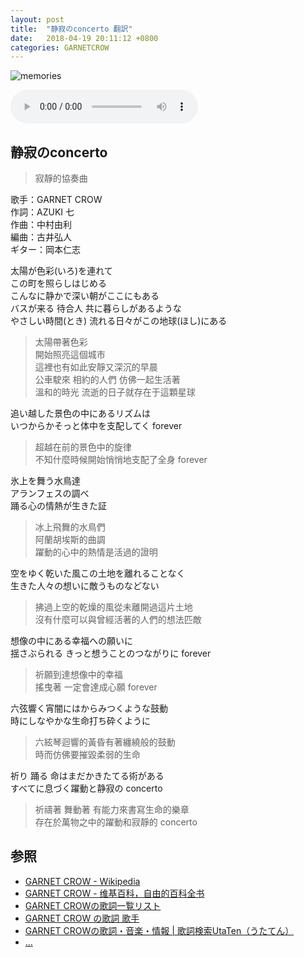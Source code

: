```yaml
---
layout: post
title:  "静寂のconcerto 翻訳"
date:   2018-04-19 20:11:12 +0800
categories: GARNETCROW
---
```

![memories](https://raw.githubusercontent.com/mistydew/gc/master/images/cover/album/Album_09th_%E3%83%A1%E3%83%A2%E3%83%AA%E3%83%BC%E3%82%BA.jpg)

<audio controls>
  <source src="https://raw.githubusercontent.com/mistydew/gc2/master/%E9%9D%99%E5%AF%82%E3%81%AEconcerto.mp3" type="audio/mpeg">
您的浏览器不支持 audio 元素。
</audio>

## 静寂のconcerto
> 寂靜的協奏曲

歌手：GARNET CROW<br>
作詞：AZUKI 七<br>
作曲：中村由利<br>
編曲：古井弘人<br>
ギター：岡本仁志

太陽が色彩(いろ)を連れて<br>
この町を照らしはじめる<br>
こんなに静かで深い朝がここにもある<br>
バスが来る 待合人 共に暮らしがあるような<br>
やさしい時間(とき) 流れる日々がこの地球(ほし)にある 

> 太陽帶著色彩<br>
> 開始照亮這個城市<br>
> 這裡也有如此安靜又深沉的早晨<br>
> 公車駛來 相約的人們 仿佛一起生活著<br>
> 溫和的時光 流逝的日子就存在于這顆星球

追い越した景色の中にあるリズムは<br>
いつからかそっと体中を支配してく forever

> 超越在前的景色中的旋律<br>
> 不知什麼時候開始悄悄地支配了全身 forever

氷上を舞う水鳥達<br>
アランフェスの調べ<br>
踊る心の情熱が生きた証

> 冰上飛舞的水鳥們<br>
> 阿蘭胡埃斯的曲調<br>
> 躍動的心中的熱情是活過的證明

空をゆく乾いた風この土地を離れることなく<br>
生きた人々の想いに敵うものなどない

> 拂過上空的乾燥的風從未離開過這片土地<br>
> 沒有什麼可以與曾經活著的人們的想法匹敵

想像の中にある幸福への願いに<br>
揺さぶられる きっと想うことのつながりに forever

> 祈願到達想像中的幸福<br>
> 搖曳著 一定會達成心願 forever

六弦響く宵闇にはからみつくような鼓動<br>
時にしなやかな生命打ち砕くように

> 六絃琴迴響的黃昏有著纏繞般的鼓動<br>
> 時而仿佛要摧毀柔弱的生命

祈り 踊る 命はまだかきたてる術がある<br>
すべてに息づく躍動と静寂の concerto

> 祈禱著 舞動著 有能力來書寫生命的樂章<br>
> 存在於萬物之中的躍動和寂靜的 concerto

## 参照
* [GARNET CROW - Wikipedia](https://ja.wikipedia.org/wiki/GARNET_CROW)
* [GARNET CROW - 维基百科，自由的百科全书](https://zh.wikipedia.org/wiki/GARNET_CROW)
* [GARNET CROWの歌詞一覧リスト](https://www.uta-net.com/artist/344)
* [GARNET CROW の歌詞 歌手](http://www.kasi-time.com/subcat-uta-167-1.html)
* [GARNET CROWの歌詞・音楽・情報 \| 歌詞検索UtaTen（うたてん）](https://utaten.com/artist/GARNET+CROW)
* [...](https://github.com/mistydew/gc)
